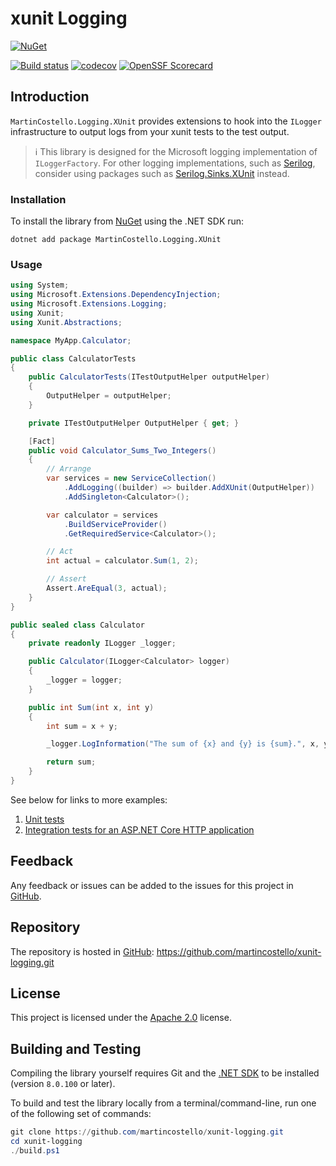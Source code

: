 # xunit Logging

[![NuGet](https://buildstats.info/nuget/MartinCostello.Logging.XUnit?includePreReleases=true)](http://www.nuget.org/packages/MartinCostello.Logging.XUnit "Download MartinCostello.Logging.XUnit from NuGet")

[![Build status](https://github.com/martincostello/xunit-logging/workflows/build/badge.svg?branch=main&event=push)](https://github.com/martincostello/xunit-logging/actions?query=workflow%3Abuild+branch%3Amain+event%3Apush)
[![codecov](https://codecov.io/gh/martincostello/xunit-logging/branch/main/graph/badge.svg)](https://codecov.io/gh/martincostello/xunit-logging)
[![OpenSSF Scorecard](https://api.securityscorecards.dev/projects/github.com/martincostello/xunit-logging/badge)](https://securityscorecards.dev/viewer/?uri=github.com/martincostello/xunit-logging)

## Introduction

`MartinCostello.Logging.XUnit` provides extensions to hook into the `ILogger` infrastructure to output logs from your xunit tests to the test output.

> ℹ️ This library is designed for the Microsoft logging implementation of `ILoggerFactory`. For other logging implementations, such as [Serilog](https://serilog.net/), consider using packages such as [Serilog.Sinks.XUnit](https://github.com/trbenning/serilog-sinks-xunit) instead.

### Installation

To install the library from [NuGet](https://www.nuget.org/packages/MartinCostello.Logging.XUnit/ "MartinCostello.Logging.XUnit on NuGet.org") using the .NET SDK run:

```
dotnet add package MartinCostello.Logging.XUnit
```

### Usage

```csharp
using System;
using Microsoft.Extensions.DependencyInjection;
using Microsoft.Extensions.Logging;
using Xunit;
using Xunit.Abstractions;

namespace MyApp.Calculator;

public class CalculatorTests
{
    public CalculatorTests(ITestOutputHelper outputHelper)
    {
        OutputHelper = outputHelper;
    }

    private ITestOutputHelper OutputHelper { get; }

    [Fact]
    public void Calculator_Sums_Two_Integers()
    {
        // Arrange
        var services = new ServiceCollection()
            .AddLogging((builder) => builder.AddXUnit(OutputHelper))
            .AddSingleton<Calculator>();

        var calculator = services
            .BuildServiceProvider()
            .GetRequiredService<Calculator>();

        // Act
        int actual = calculator.Sum(1, 2);

        // Assert
        Assert.AreEqual(3, actual);
    }
}

public sealed class Calculator
{
    private readonly ILogger _logger;

    public Calculator(ILogger<Calculator> logger)
    {
        _logger = logger;
    }

    public int Sum(int x, int y)
    {
        int sum = x + y;

        _logger.LogInformation("The sum of {x} and {y} is {sum}.", x, y, sum);

        return sum;
    }
}
```

See below for links to more examples:
  1. [Unit tests](https://github.com/martincostello/xunit-logging/blob/main/tests/Logging.XUnit.Tests/Examples.cs "Unit test examples")
  1. [Integration tests for an ASP.NET Core HTTP application](https://github.com/martincostello/xunit-logging/blob/main/tests/Logging.XUnit.Tests/Integration/HttpApplicationTests.cs "Integration test examples")

## Feedback

Any feedback or issues can be added to the issues for this project in [GitHub](https://github.com/martincostello/xunit-logging/issues "Issues for this project on GitHub.com").

## Repository

The repository is hosted in [GitHub](https://github.com/martincostello/xunit-logging "This project on GitHub.com"): https://github.com/martincostello/xunit-logging.git

## License

This project is licensed under the [Apache 2.0](http://www.apache.org/licenses/LICENSE-2.0.txt "The Apache 2.0 license") license.

## Building and Testing

Compiling the library yourself requires Git and the [.NET SDK](https://www.microsoft.com/net/download/core "Download the .NET SDK") to be installed (version `8.0.100` or later).

To build and test the library locally from a terminal/command-line, run one of the following set of commands:

```powershell
git clone https://github.com/martincostello/xunit-logging.git
cd xunit-logging
./build.ps1
```
